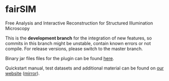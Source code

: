 # fairSIM
Free Analysis and Interactive Reconstruction for Structured Illumination Microscopy

This is the **development branch** for the integration of new features, so commits 
in this branch might be unstable, contain known errors or not compile. For release versions,
please switch to the master branch.

Binary jar files files for the plugin can be found [here](https://github.com/fairSIM/fairSIM/releases/).

Quickstart manual, test datasets and additional material can be found on 
[our website](https://fairSIM.github.io)
([mirror](http://www.physik.uni-bielefeld.de/fairsim)).
